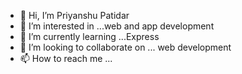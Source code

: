 - 👋 Hi, I’m Priyanshu Patidar
- 👀 I’m interested in ...web and app development
- 🌱 I’m currently learning ...Express
- 💞️ I’m looking to collaborate on ... web development
- 📫 How to reach me ... 

<!---
Priyanshu921/Priyanshu921 is a ✨ special ✨ repository because its `README.md` (this file) appears on your GitHub profile.
You can click the Preview link to take a look at your changes.
--->
